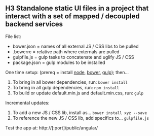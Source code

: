 ## H3 Standalone static UI files in a project that interact with a set of mapped / decoupled backend services

File list:
* bower.json = names of all external JS / CSS libs to be pulled
* .bowerrc = relative path where externals are pulled
* gulpfile.js = gulp tasks to concatenate and uglify JS / CSS
* package.json = gulp modules to be installed

One time setup: (prereq = install [node](https://nodejs.org), [bower](https://bower.io), [gulp](http://gulpjs.com/)); then...
1. To bring in all bower dependencies, run:
`bower install`
2. To bring in all gulp dependencies, run:
`npm install`
3. To build or update default.min.js and default.min.css, run:
`gulp`

Incremental updates:
1. To add a new JS / CSS lib, install as...
`bower install xyz --save`
2. To reference the new JS / CSS lib, add specifics to...
`gulpfile.js`

Test the app at:
http://<host>[:port]/public/angular/